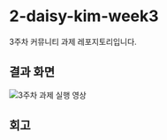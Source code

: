 # 2-daisy-kim-week3
3주차 커뮤니티 과제 레포지토리입니다.

## 결과 화면
![3주차 과제 실행 영상](https://github.com/user-attachments/assets/efa581d0-5fe2-4da6-8dca-a41530b84231)

## 회고
